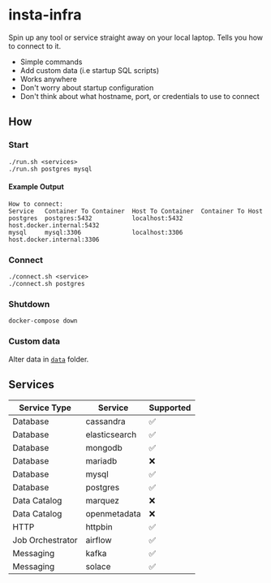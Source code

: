 # insta-infra

Spin up any tool or service straight away on your local laptop. Tells you how to connect to it.

- Simple commands
- Add custom data (i.e startup SQL scripts)
- Works anywhere
- Don't worry about startup configuration
- Don't think about what hostname, port, or credentials to use to connect

## How

### Start

```shell
./run.sh <services>
./run.sh postgres mysql
```

#### Example Output

```shell
How to connect:
Service   Container To Container  Host To Container  Container To Host
postgres  postgres:5432           localhost:5432     host.docker.internal:5432
mysql     mysql:3306              localhost:3306     host.docker.internal:3306
```

### Connect

```shell
./connect.sh <service>
./connect.sh postgres
```

### Shutdown

```shell
docker-compose down
```

### Custom data

Alter data in [`data`](data) folder.

## Services

| Service Type     | Service       | Supported |
|------------------|---------------|-----------|
| Database         | cassandra     | ✅         |
| Database         | elasticsearch | ✅         |
| Database         | mongodb       | ✅         |
| Database         | mariadb       | ❌         |
| Database         | mysql         | ✅         |
| Database         | postgres      | ✅         |
| Data Catalog     | marquez       | ❌         |
| Data Catalog     | openmetadata  | ❌         |
| HTTP             | httpbin       | ✅         |
| Job Orchestrator | airflow       | ✅         |
| Messaging        | kafka         | ✅         |
| Messaging        | solace        | ✅         |
